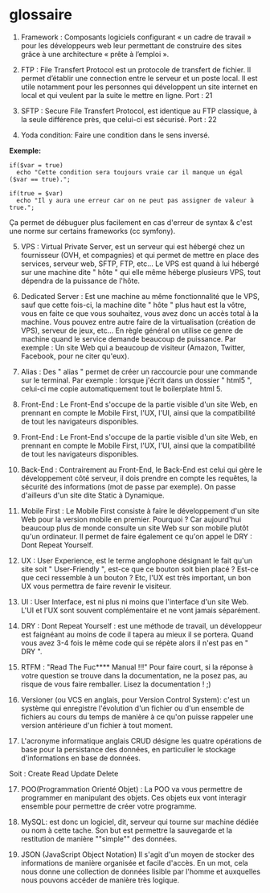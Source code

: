 # glossaire

1. Framework : Composants logiciels configurant « un cadre de travail » pour les développeurs web leur permettant de construire des sites grâce à une architecture « prête à l’emploi ».

2. FTP : File Transfert Protocol est un protocole de transfert de fichier. Il permet d’établir une connection entre le serveur et un poste local. Il est utile notamment pour les personnes qui développent un site internet en local et qui veulent par la suite le mettre en ligne. Port : 21

3. SFTP : Secure File Transfert Protocol, est identique au FTP classique, à la seule différence près, que celui-ci est sécurisé. Port : 22

4. Yoda condition: Faire une condition dans le sens inversé.


**Exemple:**

    if($var = true)
      echo "Cette condition sera toujours vraie car il manque un égal ($var == true).";
      
    if(true = $var)
      echo "Il y aura une erreur car on ne peut pas assigner de valeur à true.";

 
 Ça permet de débuguer plus facilement en cas d'erreur de syntax & c'est une norme sur certains frameworks (cc symfony).

5. VPS : Virtual Private Server, est un serveur qui est hébergé chez un fournisseur (OVH, et compagnies) et qui permet de mettre en place des services, serveur web, SFTP, FTP, etc... Le VPS est quand à lui hébergé sur une machine dite " hôte " qui elle même héberge plusieurs VPS, tout dépendra de la puissance de l'hôte.

6. Dedicated Server : Est une machine au même fonctionnalité que le VPS, sauf que cette fois-ci, la machine dite " hôte " plus haut est la vôtre, vous en faite ce que vous souhaitez, vous avez donc un accès total à la machine. Vous pouvez entre autre faire de la virtualisation (création de VPS), serveur de jeux, etc... En règle général on utilise ce genre de machine quand le service demande beaucoup de puissance. Par exemple : Un site Web qui a beaucoup de visiteur (Amazon, Twitter, Facebook, pour ne citer qu'eux).

7. Alias : Des " alias " permet de créer un raccourcie pour une commande sur le terminal. Par exemple : lorsque j'écrit dans un dossier " html5 ", celui-ci me copie automatiquement tout le boilerplate html 5.

8. Front-End : Le Front-End s'occupe de la partie visible d'un site Web, en prennant en compte le Mobile First, l'UX, l'UI, ainsi que la compatibilité de tout les navigateurs disponibles.


8. Front-End : Le Front-End s'occupe de la partie visible d'un site Web, en prennant en compte le Mobile First, l'UX, l'UI, ainsi que la compatibilité de tout les navigateurs disponibles.

9. Back-End : Contrairement au Front-End, le Back-End est celui qui gère le développement côté serveur, il dois prendre en compte les requêtes, la sécurité des informations (mot de passe par exemple). On passe d'ailleurs d'un site dite Static à Dynamique.

10. Mobile First : Le Mobile First consiste à faire le développement d'un site Web pour la version mobile en premier. Pourquoi ? Car aujourd'hui beaucoup plus de monde consulte un site Web sur son mobile plutôt qu'un ordinateur. Il permet de faire également ce qu'on appel le DRY : Dont Repeat Yourself.

11. UX : User Experience, est le terme anglophone désignant le fait qu'un site soit " User-Friendly ", est-ce que ce bouton soit bien placé ? Est-ce que ceci ressemble à un bouton ? Etc, l'UX est très important, un bon UX vous permettra de faire revenir le visiteur.

12. UI : User Interface, est ni plus ni moins que l'interface d'un site Web. L'UI et l'UX sont souvent complémentaire et ne vont jamais séparément.

13. DRY : Dont Repeat Yourself : est une méthode de travail, un développeur est faignéant au moins de code il tapera au mieux il se portera. Quand vous avez 3-4 fois le même code qui se répète alors il n'est pas en " DRY ".

14. RTFM : "Read The Fuc**** Manual !!!" 
Pour faire court, si la réponse à votre question se trouve dans la documentation, ne la posez pas, au risque de vous faire remballer. Lisez la documentation ! ;)

15. Versioner  (ou VCS en anglais, pour Version Control System): c'est un système qui enregistre l'évolution d'un fichier ou d'un ensemble de fichiers au cours du temps de manière à ce qu'on puisse rappeler une version antérieure d'un fichier à tout moment. 
    
16. L'acronyme informatique anglais CRUD désigne les quatre opérations de base pour la persistance des données, en particulier le stockage d'informations en base de données.

Soit :
    Create
    Read
    Update
    Delete

17. POO(Programmation Orienté Objet) : La POO va vous permettre de programmer en manipulant des objets. Ces objets eux vont interagir ensemble pour permettre de créer votre programme.


18. MySQL: est donc un logiciel, dit, serveur qui tourne sur machine dédiée ou nom à cette tache. Son but est permettre la sauvegarde et la restitution de manière ""simple"" des données.

19. JSON (JavaScript Object Notation) Il s'agit d'un moyen de stocker des informations de manière organisée et facile d'accès. En un mot, cela nous donne une collection de données lisible par l'homme et auxquelles nous pouvons accéder de manière très logique.
